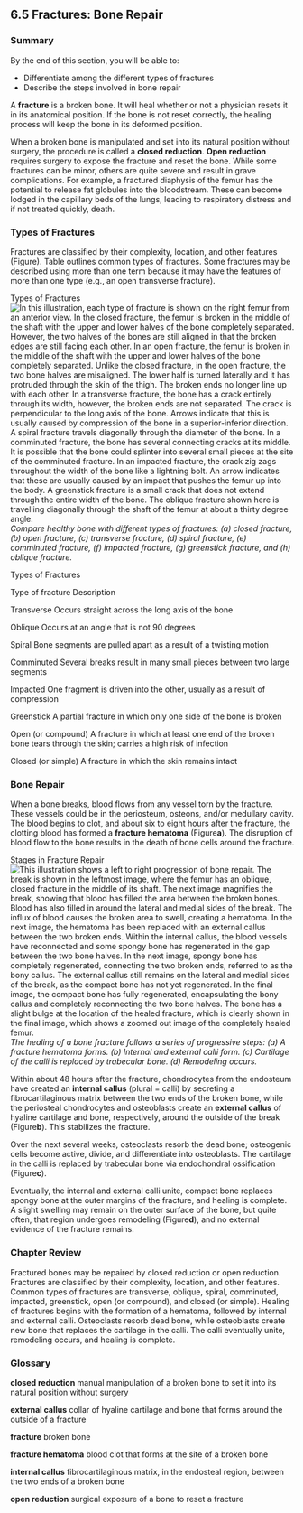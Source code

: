 ##  6.5 Fractures: Bone Repair 

### Summary

By the end of this section, you will be able to: 

  - Differentiate among the different types of fractures
  - Describe the steps involved in bone repair

A **fracture** is a broken bone. It will heal whether or not a physician resets it in its anatomical position. If the bone is not reset correctly, the healing process will keep the bone in its deformed position.

When a broken bone is manipulated and set into its natural position without surgery, the procedure is called a **closed reduction**. **Open reduction** requires surgery to expose the fracture and reset the bone. While some fractures can be minor, others are quite severe and result in grave complications. For example, a fractured diaphysis of the femur has the potential to release fat globules into the bloodstream. These can become lodged in the capillary beds of the lungs, leading to respiratory distress and if not treated quickly, death.

### Types of Fractures

Fractures are classified by their complexity, location, and other features (Figure). Table outlines common types of fractures. Some fractures may be described using more than one term because it may have the features of more than one type (e.g., an open transverse fracture).

Types of Fractures ![In this illustration, each type of fracture is shown on the right femur from an anterior view. In the closed fracture, the femur is broken in the middle of the shaft with the upper and lower halves of the bone completely separated. However, the two halves of the bones are still aligned in that the broken edges are still facing each other. In an open fracture, the femur is broken in the middle of the shaft with the upper and lower halves of the bone completely separated. Unlike the closed fracture, in the open fracture, the two bone halves are misaligned. The lower half is turned laterally and it has protruded through the skin of the thigh. The broken ends no longer line up with each other. In a transverse fracture, the bone has a crack entirely through its width, however, the broken ends are not separated. The crack is perpendicular to the long axis of the bone. Arrows indicate that this is usually caused by compression of the bone in a superior-inferior direction. A spiral fracture travels diagonally through the diameter of the bone. In a comminuted fracture, the bone has several connecting cracks at its middle. It is possible that the bone could splinter into several small pieces at the site of the comminuted fracture. In an impacted fracture, the crack zig zags throughout the width of the bone like a lightning bolt. An arrow indicates that these are usually caused by an impact that pushes the femur up into the body. A greenstick fracture is a small crack that does not extend through the entire width of the bone. The oblique fracture shown here is travelling diagonally through the shaft of the femur at about a thirty degree angle.][1] _Compare healthy bone with different types of fractures: (a) closed fracture, (b) open fracture, (c) transverse fracture, (d) spiral fracture, (e) comminuted fracture, (f) impacted fracture, (g) greenstick fracture, and (h) oblique fracture._

Types of Fractures

Type of fracture Description

Transverse
Occurs straight across the long axis of the bone

Oblique
Occurs at an angle that is not 90 degrees

Spiral
Bone segments are pulled apart as a result of a twisting motion

Comminuted
Several breaks result in many small pieces between two large segments

Impacted
One fragment is driven into the other, usually as a result of compression

Greenstick
A partial fracture in which only one side of the bone is broken

Open (or compound)
A fracture in which at least one end of the broken bone tears through the skin; carries a high risk of infection

Closed (or simple)
A fracture in which the skin remains intact

### Bone Repair

When a bone breaks, blood flows from any vessel torn by the fracture. These vessels could be in the periosteum, osteons, and/or medullary cavity. The blood begins to clot, and about six to eight hours after the fracture, the clotting blood has formed a **fracture hematoma** (Figure**a**). The disruption of blood flow to the bone results in the death of bone cells around the fracture.

Stages in Fracture Repair ![This illustration shows a left to right progression of bone repair. The break is shown in the leftmost image, where the femur has an oblique, closed fracture in the middle of its shaft. The next image magnifies the break, showing that blood has filled the area between the broken bones. Blood has also filled in around the lateral and medial sides of the break. The influx of blood causes the broken area to swell, creating a hematoma. In the next image, the hematoma has been replaced with an external callus between the two broken ends. Within the internal callus, the blood vessels have reconnected and some spongy bone has regenerated in the gap between the two bone halves. In the next image, spongy bone has completely regenerated, connecting the two broken ends, referred to as the bony callus. The external callus still remains on the lateral and medial sides of the break, as the compact bone has not yet regenerated. In the final image, the compact bone has fully regenerated, encapsulating the bony callus and completely reconnecting the two bone halves. The bone has a slight bulge at the location of the healed fracture, which is clearly shown in the final image, which shows a zoomed out image of the completely healed femur.][2] _The healing of a bone fracture follows a series of progressive steps: (a) A fracture hematoma forms. (b) Internal and external calli form. (c) Cartilage of the calli is replaced by trabecular bone. (d) Remodeling occurs._

Within about 48 hours after the fracture, chondrocytes from the endosteum have created an **internal callus** (plural = calli) by secreting a fibrocartilaginous matrix between the two ends of the broken bone, while the periosteal chondrocytes and osteoblasts create an **external callus** of hyaline cartilage and bone, respectively, around the outside of the break (Figure**b**). This stabilizes the fracture.

Over the next several weeks, osteoclasts resorb the dead bone; osteogenic cells become active, divide, and differentiate into osteoblasts. The cartilage in the calli is replaced by trabecular bone via endochondral ossification (Figure**c**).

Eventually, the internal and external calli unite, compact bone replaces spongy bone at the outer margins of the fracture, and healing is complete. A slight swelling may remain on the outer surface of the bone, but quite often, that region undergoes remodeling (Figure**d**), and no external evidence of the fracture remains.

### Chapter Review

Fractured bones may be repaired by closed reduction or open reduction. Fractures are classified by their complexity, location, and other features. Common types of fractures are transverse, oblique, spiral, comminuted, impacted, greenstick, open (or compound), and closed (or simple). Healing of fractures begins with the formation of a hematoma, followed by internal and external calli. Osteoclasts resorb dead bone, while osteoblasts create new bone that replaces the cartilage in the calli. The calli eventually unite, remodeling occurs, and healing is complete.

### Glossary

**closed reduction** manual manipulation of a broken bone to set it into its natural position without surgery

**external callus** collar of hyaline cartilage and bone that forms around the outside of a fracture

**fracture** broken bone

**fracture hematoma** blood clot that forms at the site of a broken bone

**internal callus** fibrocartilaginous matrix, in the endosteal region, between the two ends of a broken bone

**open reduction** surgical exposure of a bone to reset a fracture

   [1]: https://cnx.org/resources/36e517c3fba65b06eedcb11f46d0e56fd2fc11b6/612_Types_of_Fractures.jpg
   [2]: https://cnx.org/resources/0736a77ec98630659d782ff9c623d4d22aac2315/613_Stages_of_Fracture_Repair.jpg


